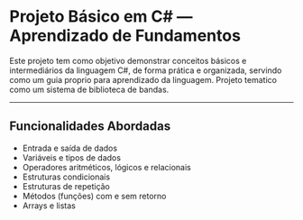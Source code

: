 # Projeto Básico em C# — Aprendizado de Fundamentos

Este projeto tem como objetivo demonstrar conceitos básicos e intermediários da linguagem C#, de forma prática e organizada, servindo como um guia proprio para aprendizado da linguagem.
Projeto tematico como um sistema de biblioteca de bandas.

---

## Funcionalidades Abordadas

- Entrada e saída de dados
- Variáveis e tipos de dados 
- Operadores aritméticos, lógicos e relacionais
- Estruturas condicionais 
- Estruturas de repetição 
- Métodos (funções) com e sem retorno
- Arrays e listas 
